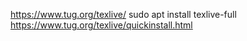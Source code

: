 https://www.tug.org/texlive/
sudo apt install texlive-full
https://www.tug.org/texlive/quickinstall.html
